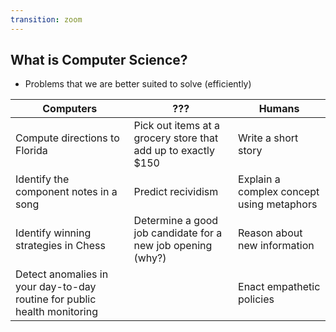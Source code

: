 ```yaml
---
transition: zoom
---
```


## What is Computer Science?

- Problems that we are better suited to solve (efficiently)

<font size="2">
<table>
    <thead><tr>
        <th>Computers</th>
        <th>???</th>
        <th>Humans</th>
    </tr></thead>
    <tbody><tr>
        <td>Compute directions to Florida</td>
        <td>Pick out items at a grocery store that add up to exactly $150</td>
        <td>Write a short story</td>
    </tr>
    <tr>
        <td>Identify the component notes in a song</td>
        <td>Predict recividism</td>
        <td>Explain a complex concept using metaphors</td>
    </tr>
    <tr>
        <td>Identify winning strategies in Chess</td>
        <td>Determine a good job candidate for a new job opening (why?)</td>
        <td>Reason about new information</td>
    </tr>
    <tr>
        <td>Detect anomalies in your day-to-day routine for public health monitoring</td>
        <td></td>
        <td>Enact empathetic policies</td>
    </tr></tbody>
</table>
</font>
